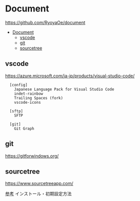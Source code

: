 # Document

<https://github.com/RyoyaOe/document>

- [Document](#document)
  - [vscode](#vscode)
  - [git](#git)
  - [sourcetree](#sourcetree)

## vscode

<https://azure.microsoft.com/ja-jp/products/visual-studio-code/>

```text
  [config]
    Japanese Language Pack for Visual Studio Code
    indet-rainbow
    Trailing Spaces (fork)
    vscode-icons

  [sftp]
    SFTP

  [git]
    Git Graph
```

## git

<https://gitforwindows.org/>

## sourcetree

<https://www.sourcetreeapp.com/>

[参考](https://mteam.jp/column/10210/) インストール・初期設定方法